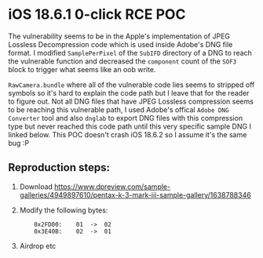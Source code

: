 # iOS 18.6.1 0-click RCE POC

The vulnerability seems to be in the Apple's implementation of JPEG Lossless Decompression code which is used inside Adobe's DNG file format. I modified `SamplePerPixel` of the `SubIFD` directory of a DNG to reach the vulnerable function and decreased the `component` count of the `SOF3` block to trigger what seems like an oob write.

`RawCamera.bundle` where all of the vulnerable code lies seems to stripped off symbols so it's hard to explain the code path but I leave that for the reader to figure out. Not all DNG files that have JPEG Lossless compression seems to be reaching this vulnerable path, I used Adobe's offical `Adobe DNG Converter` tool and also `dnglab` to export DNG files with this compression type but never reached this code path until this very specific sample DNG I linked below. This POC doesn't crash iOS 18.6.2 so I assume it's the same bug :P

## Reproduction steps:

1. Download https://www.dpreview.com/sample-galleries/4949897610/pentax-k-3-mark-iii-sample-gallery/1638788346
2. Modify the following bytes:

	```
		0x2FD00:	01	->	02
		0x3E40B:	02	->	01
	```

3. Airdrop etc

